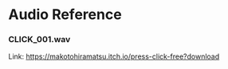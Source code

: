 # Audio Reference

### CLICK_001.wav

Link: https://makotohiramatsu.itch.io/press-click-free?download
